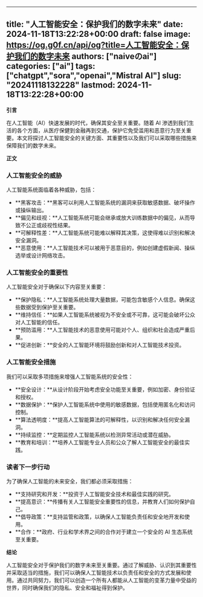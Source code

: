 
---
title: "人工智能安全：保护我们的数字未来"
date: 2024-11-18T13:22:28+00:00
draft: false
image: https://og.g0f.cn/api/og?title=人工智能安全：保护我们的数字未来
authors: ["naiveのai"]
categories: ["ai"]
tags: ["chatgpt","sora","openai","Mistral AI"]
slug: "20241118132228"
lastmod: 2024-11-18T13:22:28+00:00
---
**引言**

在人工智能（AI）快速发展的时代，确保其安全至关重要。随着 AI 渗透到我们生活的各个方面，从医疗保健到金融再到交通，保护它免受滥用和恶意行为至关重要。本文将探讨人工智能安全的关键方面、其重要性以及我们可以采取哪些措施来保障我们的数字未来。

**正文**

### 人工智能安全的威胁

人工智能系统面临着各种威胁，包括：

- **黑客攻击：**黑客可以利用人工智能系统的漏洞来获取敏感数据、破坏操作或操纵输出。
- **偏见和歧视：**人工智能系统可能会继承或放大训练数据中的偏见，从而导致不公正或歧视性结果。
- **可解释性差：**人工智能系统可能难以解释其决策，这使得难以识别和解决安全漏洞。
- **恶意使用：**人工智能技术可以被用于恶意目的，例如创建虚假新闻、操纵选举或设计网络攻击。

### 人工智能安全的重要性

人工智能安全对于确保以下内容至关重要：

- **保护隐私：**人工智能系统处理大量数据，可能包含敏感个人信息。确保这些数据受到保护至关重要。
- **维持信任：**如果人工智能系统被视为不安全或不可靠，这可能会破坏公众对人工智能的信任。
- **预防滥用：**人工智能技术的恶意使用可能对个人、组织和社会造成严重后果。
- **促进创新：**安全的人工智能环境将鼓励创新和对人工智能技术投资。

### 人工智能安全措施

我们可以采取多项措施来增强人工智能系统的安全性：

- **安全设计：**从设计阶段开始考虑安全功能至关重要，例如加密、身份验证和授权。
- **数据保护：**保护人工智能系统中使用的敏感数据，包括使用匿名化和访问控制。
- **算法透明度：**提高人工智能算法的可解释性，以识别和解决任何安全漏洞。
- **持续监控：**定期监控人工智能系统以检测异常活动或潜在威胁。
- **教育和培训：**培养人工智能专业人员和公众了解人工智能安全的最佳实践。

### 读者下一步行动

为了确保人工智能的未来安全，我们都必须采取措施：

- **支持研究和开发：**投资于人工智能安全技术和最佳实践的研究。
- **提高意识：**传播有关人工智能安全重要性的信息，并教育人们如何保护自己。
- **倡导政策：**支持监管和政策，以确保人工智能负责任和安全地开发和使用。
- **合作：**政府、行业和学术界之间的合作对于建立一个安全的 AI 生态系统至关重要。

**结论**

人工智能安全对于保护我们的数字未来至关重要。通过了解威胁、认识到其重要性并采取适当的措施，我们可以确保人工智能技术以负责任和安全的方式发展和使用。通过共同努力，我们可以创造一个所有人都能从人工智能的变革力量中受益的世界，同时确保我们的隐私、安全和福祉得到保护。